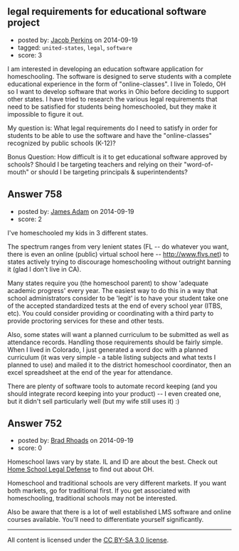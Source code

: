 ## legal requirements for educational software project

- posted by: [Jacob Perkins](https://stackexchange.com/users/4517817/jacob-perkins) on 2014-09-19
- tagged: `united-states`, `legal`, `software`
- score: 3

I am interested in developing an education software application for homeschooling.  The software is designed to serve students with a complete educational experience in the form of "online-classes".  I live in Toledo, OH so I want to develop software that works in Ohio before deciding to support other states.  I have tried to research the various legal requirements that need to be satisfied for students being homeschooled, but they make it impossible to figure it out.

My question is:  What legal requirements do I need to satisfy in order for students to be able to use the software and have the "online-classes" recognized by public schools (K-12)?

Bonus Question:  How difficult is it to get educational software approved by schools?  Should I be targeting teachers and relying on their "word-of-mouth" or should I be targeting principals & superintendents?




## Answer 758

- posted by: [James Adam](https://stackexchange.com/users/1097226/james-adam) on 2014-09-19
- score: 2

I've homeschooled my kids in 3 different states.

The spectrum ranges from very lenient states (FL -- do whatever you want, there is even an online (public) virtual school here -- http://www.flvs.net) to states actively trying to discourage homeschooling without outright banning it (glad I don't live in CA).

Many states require you (the homeschool parent) to show 'adequate academic progress' every year.  The easiest way to do this in a way that school administrators consider to be 'legit' is to have your student take one of the accepted standardized tests at the end of every school year (ITBS, etc).  You could consider providing or coordinating with a third party to provide proctoring services for these and other tests.

Also, some states will want a planned curriculum to be submitted as well as attendance records.  Handling those requirements should be fairly simple.  When I lived in Colorado, I just generated a word doc with a planned curriculum (it was very simple - a table listing subjects and what texts I planned to use) and mailed it to the district homeschool coordinator, then an excel spreadsheet at the end of the year for attendance.  

There are plenty of software tools to automate record keeping (and you should integrate record keeping into your product) -- I even created one, but it didn't sell particularly well (but my wife still uses it) :)



## Answer 752

- posted by: [Brad Rhoads](https://stackexchange.com/users/42121/brad-rhoads) on 2014-09-19
- score: 0

<p>Homeschool laws vary by state. IL and ID are about the best. Check out <a href="http://www.hslda.org/" rel="nofollow">Home School Legal Defense</a> to find out about OH.</p>

<p>Homeschool and traditional schools are very different markets. If you want both markets, go for traditional first. If you get associated with homeschooling, traditional schools may not be interested.</p>

<p>Also be aware that there is a lot of well established LMS software and online courses available. You'll need to differentiate yourself significantly.</p>




---

All content is licensed under the [CC BY-SA 3.0 license](https://creativecommons.org/licenses/by-sa/3.0/).
